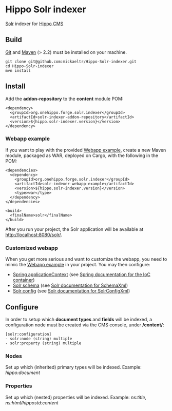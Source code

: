 # Hippo Solr indexer

[Solr](http://lucene.apache.org/solr/) indexer for [Hippo CMS](http://www.onehippo.com/en/products/cms)

## Build

[Git](http://git-scm.com/) and [Maven](http://maven.apache.org/) (> 2.2) must be installed on your machine.

    git clone git@github.com:mickaeltr/Hippo-Solr-indexer.git
    cd Hippo-Solr-indexer
    mvn install

## Install

Add the **addon-repository** to the **content** module POM:

    <dependency>
      <groupId>org.onehippo.forge.solr.indexer</groupId>
      <artifactId>solr-indexer-addon-repository</artifactId>
      <version>${hippo.solr-indexer.version}</version>
    </dependency>

### Webapp example

If you want to play with the provided [Webapp example](https://github.com/mickaeltr/Hippo-Solr-indexer/tree/master/webapp-example), create a new Maven module, packaged as WAR, deployed on Cargo, with the following in the POM:

    <dependencies>
      <dependency>
        <groupId>org.onehippo.forge.solr.indexer</groupId>
        <artifactId>solr-indexer-webapp-example</artifactId>
        <version>${hippo.solr-indexer.version}</version>
        <type>war</type>
      </dependency>
    </dependencies>

    <build>
      <finalName>solr</finalName>
    </build>

After you run your project, the Solr application will be available at <http://localhost:8080/solr/>.

### Customized webapp

When you get more serious and want to customize the webapp, you need to mimic the [Webapp example](https://github.com/mickaeltr/Hippo-Solr-indexer/tree/master/webapp-example) in your project. You may then configure:

 * [Spring applicationContext](https://github.com/mickaeltr/Hippo-Solr-indexer/blob/master/webapp-example/src/main/webapp/WEB-INF/applicationContext.xml) (see [Spring documentation for the IoC container](http://static.springsource.org/spring/docs/3.0.x/spring-framework-reference/html/beans.html))
 * [Solr schema]() (see [Solr documentation for SchemaXml](http://wiki.apache.org/solr/SchemaXml))
 * [Solr config](https://github.com/mickaeltr/Hippo-Solr-indexer/blob/master/webapp-example/src/main/webapp/WEB-INF/solr/conf/solrconfig.xml) (see [Solr documentation for SolrConfigXml](http://wiki.apache.org/solr/SolrConfigXml))

## Configure

In order to setup which **document types** and **fields** will be indexed, a configuration node must be created via the CMS console, under **/content/**:

    [solr:configuration]
    - solr:node (string) multiple
    - solr:property (string) multiple

### Nodes

Set up which (inherited) primary types will be indexed.
Example: *hippo:document*

### Properties

Set up which (nested) properties will be indexed.
Example: *ns:title*, *ns:html/hippostd:content*